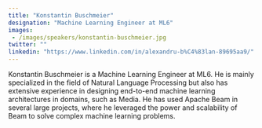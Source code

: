 ```yaml
---
title: "Konstantin Buschmeier"
designation: "Machine Learning Engineer at ML6"
images: 
 - /images/speakers/konstantin-buschmeier.jpg
twitter: ""
linkedin: "https://www.linkedin.com/in/alexandru-b%C4%83lan-89695aa9/"
---
```


Konstantin Buschmeier is a Machine Learning Engineer at ML6. He is mainly specialized in the field of Natural Language Processing but also has extensive experience in designing end-to-end machine learning architectures in domains, such as Media. He has used Apache Beam in several large projects, where he leveraged the power and scalability of Beam to solve complex machine learning problems.
